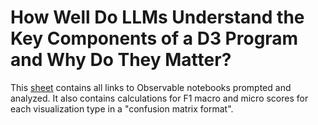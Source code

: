 # How Well Do LLMs Understand the Key Components of a D3 Program and Why Do They Matter?

This [sheet](https://docs.google.com/spreadsheets/d/1va-gESWwHo_qJvjZZzJfkq5kdw2qiaZztOMoFO_ruBc/edit?usp=sharing) contains all links to Observable notebooks prompted and analyzed. It also contains calculations for F1 macro and micro scores for each visualization type in a "confusion matrix format".
